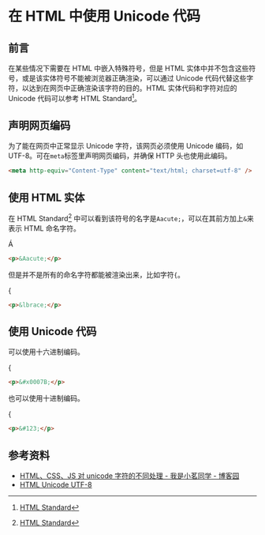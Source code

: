 # 在 HTML 中使用 Unicode 代码

## 前言

在某些情况下需要在 HTML 中嵌入特殊符号，但是 HTML 实体中并不包含这些符号，或是该实体符号不能被浏览器正确渲染，可以通过 Unicode 代码代替这些字符，以达到在网页中正确渲染该字符的目的。HTML 实体代码和字符对应的 Unicode 代码可以参考 HTML Standard[^1]。

## 声明网页编码

为了能在网页中正常显示 Unicode 字符，该网页必须使用 Unicode 编码，如 UTF-8。可在`meta`标签里声明网页编码，并确保 HTTP 头也使用此编码。

```html
<meta http-equiv="Content-Type" content="text/html; charset=utf-8" />
```

## 使用 HTML 实体

在 HTML Standard[^1] 中可以看到该符号的名字是`Aacute;`，可以在其前方加上`&`来表示 HTML 命名字符。

<p>&Aacute;</p>

```html
<p>&Aacute;</p>
```

但是并不是所有的命名字符都能被渲染出来，比如字符`{`。

<p>&lbrace;</p>

```html
<p>&lbrace;</p>
```

## 使用 Unicode 代码

可以使用十六进制编码。

<p>&#x0007B;</p>

```html
<p>&#x0007B;</p>
```

也可以使用十进制编码。

<p>&#123;</p>

```html
<p>&#123;</p>
```

## 参考资料

- [HTML、CSS、JS 对 unicode 字符的不同处理 - 我是小茗同学 - 博客园](https://www.cnblogs.com/liuxianan/p/display-unicode-character-in-html-css-and-js.html)
- [HTML Unicode UTF-8](https://www.w3schools.com/charsets/ref_utf_symbols.asp)

[^1]: [HTML Standard](https://html.spec.whatwg.org/multipage/named-characters.html#named-character-references)
